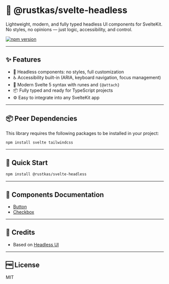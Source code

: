 # 🧩 @rustkas/svelte-headless

Lightweight, modern, and fully typed headless UI components for SvelteKit.  
No styles, no opinions — just logic, accessibility, and control.

[![npm version](https://img.shields.io/npm/v/@rustkas/svelte-headless.svg?style=flat&color=green)](https://www.npmjs.com/package/@rustkas/svelte-headless)

---

## ✨ Features

- 🧩 Headless components: no styles, full customization
- ♿ Accessibility built-in (ARIA, keyboard navigation, focus management)
- 🧠 Modern Svelte 5 syntax with runes and `{@attach}`
- 📦 Fully typed and ready for TypeScript projects
- ⚙️ Easy to integrate into any SvelteKit app

---

## 📦 Peer Dependencies

This library requires the following packages to be installed in your project:

```bash
npm install svelte tailwindcss
```

---

## 🚀 Quick Start

```bash
npm install @rustkas/svelte-headless
```
---

##  📘 Components Documentation
- [Button](doc/Button.md)
- [Checkbox](doc/Checkbox.md)


---

## 🧰 Credits

- Based on [Headless UI](https://github.com/tailwindlabs/headlessui)


---

## 🆓 License

MIT